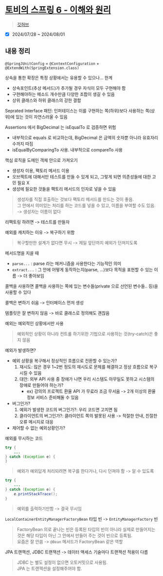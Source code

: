 # [토비의 스프링 6 - 이해와 원리](https://www.inflearn.com/course/토비의-스프링6-이해와-원리/dashboard)

> [깃허브](https://github.com/tobyspringboot/hellospring)

- [x] 2024/07/28 ~ 2024/08/01

## 내용 정리

`@SpringJUnitConfig` = `@ContextConfiguration` + `@ExtendWith(SpringExtension.class)`

상속을 통한 확장은 특정 상황에서는 유용할 수 있으나... 한계

- 상속포인트(추상 메서드)가 추가될 경우 자식이 모두 구현해야 함
- 구현해야하는 메소드 개수만큼 다양한 조합이 생길 수 있음
- 상위 클래스와 하위 클래스의 강한 결합

Seprated Interface 패턴: 인퍼테이스는 이를 구현하는 쪽(하위)보다 사용하는 쪽(상위)에 있는 것이 자연스러울 수 있음

Assertions 에서 BigDecimal 는 isEqualTo 로 검증하면 위험

- 내부적으로 equals 로 비교하는데, BigDecimal 은 금액의 숫자뿐 아니라 유효자리수까지 따짐
- isEqualByComparingTo 사용. 내부적으로 compareTo 사용

핵심 로직을 도메인 객체 안으로 가져오기

- 생성자 이용, 팩토리 메서드 이용
- 오브젝트에 대해서만 테스트를 만들 수 있게 되고, 그렇게 되면 의존성들에 대한 고민 필요 X
- 생성에 필요한 것들을 팩토리 메서드의 인자로 넣을 수 있음

> 생성자를 직접 호출하는 것보다 팩토리 메서드를 만드는 것이 좋음.  
> 그 안에서 의미있는 처리를 하는 코드를 넣을 수 있고, 이름을 부여할 수도 있음. -> 생성자는 이름이 없다

리팩토링 하려면 -> 테스트를 만들자

예외를 캐치하는 이유 -> 복구하기 위함

> 복구할만한 설계가 없다면 무시 -> 제일 앞단까지 예외가 던져지도록

메서드명을 지을 때

- `parse...` : parse 라는 메커니즘을 사용한다는 기능적인 의미
- `extract...` : 그 안에 어떻게 동작하는지(parse, ...)보다 목적을 표현할 수 있는 이름 -> 더 좋아보임

콜백을 사용하면 콜백을 사용하는 쪽에 있는 변수들(private 으로 선언된 변수들.. 등)을 사용할 수 있다

콜백은 변하기 쉬움 -> 인터페이스 먼저 생성

템플릿은 잘 변하지 않음 -> 바로 클래스로 정의해도 괜찮음

예외는 예외적인 상황에서만 사용

> 예외적인 상황이 아니라 컨트롤 하기위한 기법으로 사용하는 것(try-catch)은 좋지 않음

예외가 발생하면?

- 예외 상황을 복구해서 정상적인 흐름으로 전환할 수 있는가?
  1. 재시도: 많은 경우 1~2번 정도의 재시도로 문제를 해결하고 정상 흐름으로 복구 시킬 수 있음
  2. 대안: 외부 API 사용 중 장애가 나면 우리 시스템도 아무일도 못하고 시스템의 장애로 만들어야 하는가?
     - ex) 강의의 프로젝트 환율 API 가 무료라 조금 무서움 -> 2개 이상의 환율 정보 서비스 준비해둘 수 있음
- 버그인가?
  1. 예외가 발생한 코드의 버그인가?: 우리 코드면 고치면 됨
  2. 클라이언트의 버그인가?: 클라이언트 쪽의 발못된 사용 -> 적절한 안내, 친절한 오류 메시지로 대응
- 제어할 수 없는 예외상황인가?

예외를 무시하는 코드

```java
try {
    ...
} catch (Exception e) {
}
```

> 예외가 예외답게 처리되려면 복구를 한다거나, 다시 던져야 함 -> 알 수 있도록

```java
try {
    ...
} catch (Exception e) {
    e.printStackTrace();
}
```

> 예외를 출력하기만함 -> 결국 무시임

`LocalContainerEntityManagerFactoryBean` 타입 빈 -> `EntityManagerFactory` 빈

> FactoryBean 의로 끝나는 빈은 등록된 타입의 빈이 아니라 실제로 만들어지는 것은 해당 타입이 아닌 그 안에서 만들어 주는 것이 빈으로 등록됨.  
> 요즘은 잘 안씀 -> `@Bean` 메서드가 FactoryBean 같은 역할

JPA 트랜잭션, JDBC 트랜잭션 -> 데이터 액세스 기술마다 트랜잭션 적용이 다름

> JDBC 는 별도 설정이 없으면 오토커밋으로 사용됨.  
> JPA 는 트랜잭션을 설정해주어야 함.

